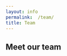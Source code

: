 ```yaml
---
layout: info
permalink:  /team/
title: Team
---
```


 <section class="about">
            <h1>Meet our team</h1>
            <div class="team row"></div>
        </section>
